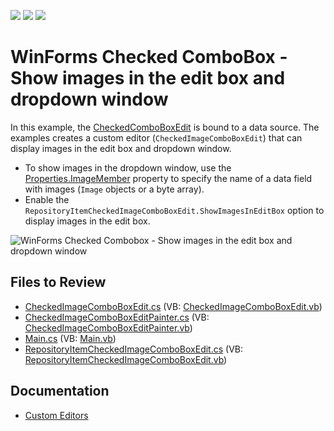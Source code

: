<!-- default badges list -->
![](https://img.shields.io/endpoint?url=https://codecentral.devexpress.com/api/v1/VersionRange/128622424/13.1.4%2B)
[![](https://img.shields.io/badge/Open_in_DevExpress_Support_Center-FF7200?style=flat-square&logo=DevExpress&logoColor=white)](https://supportcenter.devexpress.com/ticket/details/E2804)
[![](https://img.shields.io/badge/📖_How_to_use_DevExpress_Examples-e9f6fc?style=flat-square)](https://docs.devexpress.com/GeneralInformation/403183)
<!-- default badges end -->

# WinForms Checked ComboBox - Show images in the edit box and dropdown window

In this example, the [CheckedComboBoxEdit](https://docs.devexpress.com/WindowsForms/DevExpress.XtraEditors.CheckedComboBoxEdit) is bound to a data source. The examples creates a custom editor (`CheckedImageComboBoxEdit`) that can display images in the edit box and dropdown window.

* To show images in the dropdown window, use the [Properties.ImageMember](https://docs.devexpress.com/WindowsForms/DevExpress.XtraEditors.BaseImageListBoxControl.ImageMember) property to specify the name of a data field with images (`Image` objects or a byte array).
* Enable the `RepositoryItemCheckedImageComboBoxEdit.ShowImagesInEditBox` option to display images in the edit box.

![WinForms Checked Combobox - Show images in the edit box and dropdown window](https://github.com/DevExpress-Examples/how-to-show-images-in-the-checkedcomboboxedit-edit-box-and-its-dropdown-window-e2804/blob/13.1.4%2B/media/winforms-checked-combobox-with-images.png)


## Files to Review

* [CheckedImageComboBoxEdit.cs](./CS/WindowsApplication3/CheckedImageComboBoxEdit.cs) (VB: [CheckedImageComboBoxEdit.vb](./VB/WindowsApplication3/CheckedImageComboBoxEdit.vb))
* [CheckedImageComboBoxEditPainter.cs](./CS/WindowsApplication3/CheckedImageComboBoxEditPainter.cs) (VB: [CheckedImageComboBoxEditPainter.vb](./VB/WindowsApplication3/CheckedImageComboBoxEditPainter.vb))
* [Main.cs](./CS/WindowsApplication3/Main.cs) (VB: [Main.vb](./VB/WindowsApplication3/Main.vb))
* [RepositoryItemCheckedImageComboBoxEdit.cs](./CS/WindowsApplication3/RepositoryItemCheckedImageComboBoxEdit.cs) (VB: [RepositoryItemCheckedImageComboBoxEdit.vb](./VB/WindowsApplication3/RepositoryItemCheckedImageComboBoxEdit.vb))


## Documentation

* [Custom Editors](https://docs.devexpress.com/WindowsForms/4716/controls-and-libraries/editors-and-simple-controls/common-editor-features-and-concepts/custom-editors)
